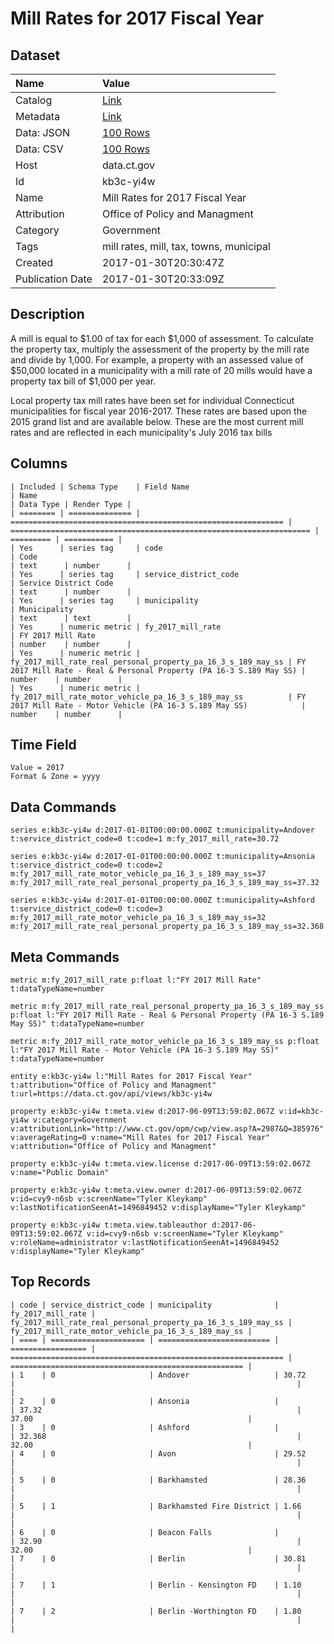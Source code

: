 # Mill Rates for 2017 Fiscal Year

## Dataset

| Name | Value |
| :--- | :---- |
| Catalog | [Link](https://catalog.data.gov/dataset/mill-rates-for-2017-fiscal-year) |
| Metadata | [Link](https://data.ct.gov/api/views/kb3c-yi4w) |
| Data: JSON | [100 Rows](https://data.ct.gov/api/views/kb3c-yi4w/rows.json?max_rows=100) |
| Data: CSV | [100 Rows](https://data.ct.gov/api/views/kb3c-yi4w/rows.csv?max_rows=100) |
| Host | data.ct.gov |
| Id | kb3c-yi4w |
| Name | Mill Rates for 2017 Fiscal Year |
| Attribution | Office of Policy and Managment |
| Category | Government |
| Tags | mill rates, mill, tax, towns, municipal |
| Created | 2017-01-30T20:30:47Z |
| Publication Date | 2017-01-30T20:33:09Z |

## Description

A mill is equal to $1.00 of tax for each $1,000 of assessment. To calculate the property tax, multiply the assessment of the property by the mill rate and divide by 1,000. For example, a property with an assessed value of $50,000 located in a municipality with a mill rate of 20 mills would have a property tax bill of $1,000 per year.

Local property tax mill rates have been set for individual Connecticut municipalities for fiscal year 2016-2017. These rates are based upon the 2015 grand list and are available below. These are the most current mill rates and are reflected in each municipality's July 2016 tax bills

## Columns

```ls
| Included | Schema Type    | Field Name                                                    | Name                                                                | Data Type | Render Type |
| ======== | ============== | ============================================================= | =================================================================== | ========= | =========== |
| Yes      | series tag     | code                                                          | Code                                                                | text      | number      |
| Yes      | series tag     | service_district_code                                         | Service District Code                                               | text      | number      |
| Yes      | series tag     | municipality                                                  | Municipality                                                        | text      | text        |
| Yes      | numeric metric | fy_2017_mill_rate                                             | FY 2017 Mill Rate                                                   | number    | number      |
| Yes      | numeric metric | fy_2017_mill_rate_real_personal_property_pa_16_3_s_189_may_ss | FY 2017 Mill Rate - Real & Personal Property (PA 16-3 S.189 May SS) | number    | number      |
| Yes      | numeric metric | fy_2017_mill_rate_motor_vehicle_pa_16_3_s_189_may_ss          | FY 2017 Mill Rate - Motor Vehicle (PA 16-3 S.189 May SS)            | number    | number      |
```

## Time Field

```ls
Value = 2017
Format & Zone = yyyy
```

## Data Commands

```ls
series e:kb3c-yi4w d:2017-01-01T00:00:00.000Z t:municipality=Andover t:service_district_code=0 t:code=1 m:fy_2017_mill_rate=30.72

series e:kb3c-yi4w d:2017-01-01T00:00:00.000Z t:municipality=Ansonia t:service_district_code=0 t:code=2 m:fy_2017_mill_rate_motor_vehicle_pa_16_3_s_189_may_ss=37 m:fy_2017_mill_rate_real_personal_property_pa_16_3_s_189_may_ss=37.32

series e:kb3c-yi4w d:2017-01-01T00:00:00.000Z t:municipality=Ashford t:service_district_code=0 t:code=3 m:fy_2017_mill_rate_motor_vehicle_pa_16_3_s_189_may_ss=32 m:fy_2017_mill_rate_real_personal_property_pa_16_3_s_189_may_ss=32.368
```

## Meta Commands

```ls
metric m:fy_2017_mill_rate p:float l:"FY 2017 Mill Rate" t:dataTypeName=number

metric m:fy_2017_mill_rate_real_personal_property_pa_16_3_s_189_may_ss p:float l:"FY 2017 Mill Rate - Real & Personal Property (PA 16-3 S.189 May SS)" t:dataTypeName=number

metric m:fy_2017_mill_rate_motor_vehicle_pa_16_3_s_189_may_ss p:float l:"FY 2017 Mill Rate - Motor Vehicle (PA 16-3 S.189 May SS)" t:dataTypeName=number

entity e:kb3c-yi4w l:"Mill Rates for 2017 Fiscal Year" t:attribution="Office of Policy and Managment" t:url=https://data.ct.gov/api/views/kb3c-yi4w

property e:kb3c-yi4w t:meta.view d:2017-06-09T13:59:02.067Z v:id=kb3c-yi4w v:category=Government v:attributionLink="http://www.ct.gov/opm/cwp/view.asp?A=2987&Q=385976" v:averageRating=0 v:name="Mill Rates for 2017 Fiscal Year" v:attribution="Office of Policy and Managment"

property e:kb3c-yi4w t:meta.view.license d:2017-06-09T13:59:02.067Z v:name="Public Domain"

property e:kb3c-yi4w t:meta.view.owner d:2017-06-09T13:59:02.067Z v:id=cvy9-n6sb v:screenName="Tyler Kleykamp" v:lastNotificationSeenAt=1496849452 v:displayName="Tyler Kleykamp"

property e:kb3c-yi4w t:meta.view.tableauthor d:2017-06-09T13:59:02.067Z v:id=cvy9-n6sb v:screenName="Tyler Kleykamp" v:roleName=administrator v:lastNotificationSeenAt=1496849452 v:displayName="Tyler Kleykamp"
```

## Top Records

```ls
| code | service_district_code | municipality              | fy_2017_mill_rate | fy_2017_mill_rate_real_personal_property_pa_16_3_s_189_may_ss | fy_2017_mill_rate_motor_vehicle_pa_16_3_s_189_may_ss | 
| ==== | ===================== | ========================= | ================= | ============================================================= | ==================================================== | 
| 1    | 0                     | Andover                   | 30.72             |                                                               |                                                      | 
| 2    | 0                     | Ansonia                   |                   | 37.32                                                         | 37.00                                                | 
| 3    | 0                     | Ashford                   |                   | 32.368                                                        | 32.00                                                | 
| 4    | 0                     | Avon                      | 29.52             |                                                               |                                                      | 
| 5    | 0                     | Barkhamsted               | 28.36             |                                                               |                                                      | 
| 5    | 1                     | Barkhamsted Fire District | 1.66              |                                                               |                                                      | 
| 6    | 0                     | Beacon Falls              |                   | 32.90                                                         | 32.00                                                | 
| 7    | 0                     | Berlin                    | 30.81             |                                                               |                                                      | 
| 7    | 1                     | Berlin - Kensington FD    | 1.10              |                                                               |                                                      | 
| 7    | 2                     | Berlin -Worthington FD    | 1.80              |                                                               |                                                      | 
```